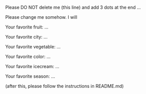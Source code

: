 Please DO NOT delete me (this line) and add 3 dots at the end ...

Please change me somehow. I will



Your favorite fruit: ...

Your favorite city: ...

Your favorite vegetable: ...

Your favorite color: ...

Your favorite icecream: ...

Your favorite season: ...


(after this, please follow the instructions in README.md)


